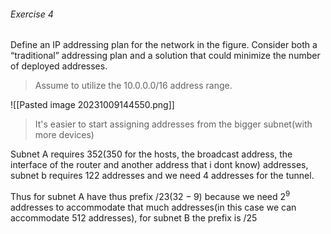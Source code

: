###### Exercise 4
Define an IP addressing plan for the network in the figure. 
Consider both a “traditional” addressing plan and a solution that could minimize the number of deployed addresses. 
> Assume to utilize the 10.0.0.0/16 address range.

![[Pasted image 20231009144550.png]]

> It's easier to start assigning addresses from the bigger subnet(with more devices)

Subnet A requires 352(350 for the hosts, the broadcast address, the interface of the router and another address that i dont know) addresses, subnet b requires 122 addresses and we need 4 addresses for the tunnel.

Thus for subnet A have thus prefix $/23$($32-9$) because we need $2^9$ addresses to accommodate that much addresses(in this case we can accommodate 512 addresses), for subnet B the prefix is $/25$ 